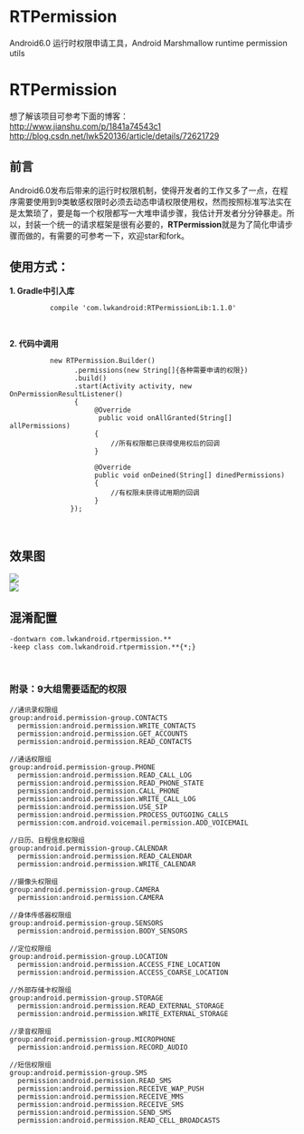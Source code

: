 # RTPermission
Android6.0 运行时权限申请工具，Android Marshmallow runtime permission utils

# RTPermission<br />
想了解该项目可参考下面的博客：<br />
http://www.jianshu.com/p/1841a74543c1 <br />
http://blog.csdn.net/lwk520136/article/details/72621729 <br />
## 前言
Android6.0发布后带来的运行时权限机制，使得开发者的工作又多了一点，在程序需要使用到9类敏感权限时必须去动态申请权限使用权，然而按照标准写法实在是太繁琐了，要是每一个权限都写一大堆申请步骤，我估计开发者分分钟暴走。所以，封装一个统一的请求框架是很有必要的，**RTPermission**就是为了简化申请步骤而做的，有需要的可参考一下，欢迎star和fork。
<br />
## 使用方式：<br />
**1. Gradle中引入库**

```
          compile 'com.lwkandroid:RTPermissionLib:1.1.0'
```
<br />

**2. 代码中调用**<br />

```
          new RTPermission.Builder()
                .permissions(new String[]{各种需要申请的权限})
                .build()
                .start(Activity activity, new OnPermissionResultListener()
                {
                     @Override
                      public void onAllGranted(String[] allPermissions)
                     {
                         //所有权限都已获得使用权后的回调
                     }

                     @Override
                     public void onDeined(String[] dinedPermissions)
                     {
                         //有权限未获得试用期的回调
                     }
               });

```
<br />

## 效果图 <br />
![](https://github.com/Vanish136/RTPermission/raw/master/picture/sample01.png)
<br />
![](https://github.com/Vanish136/RTPermission/raw/master/picture/sample02.png)
<br />

## 混淆配置

```
-dontwarn com.lwkandroid.rtpermission.**
-keep class com.lwkandroid.rtpermission.**{*;}
```
<br />

### 附录：9大组需要适配的权限

```
//通讯录权限组
group:android.permission-group.CONTACTS
  permission:android.permission.WRITE_CONTACTS
  permission:android.permission.GET_ACCOUNTS
  permission:android.permission.READ_CONTACTS

//通话权限组
group:android.permission-group.PHONE
  permission:android.permission.READ_CALL_LOG
  permission:android.permission.READ_PHONE_STATE
  permission:android.permission.CALL_PHONE
  permission:android.permission.WRITE_CALL_LOG
  permission:android.permission.USE_SIP
  permission:android.permission.PROCESS_OUTGOING_CALLS
  permission:com.android.voicemail.permission.ADD_VOICEMAIL

//日历、日程信息权限组
group:android.permission-group.CALENDAR
  permission:android.permission.READ_CALENDAR
  permission:android.permission.WRITE_CALENDAR

//摄像头权限组
group:android.permission-group.CAMERA
  permission:android.permission.CAMERA

//身体传感器权限组
group:android.permission-group.SENSORS
  permission:android.permission.BODY_SENSORS

//定位权限组
group:android.permission-group.LOCATION
  permission:android.permission.ACCESS_FINE_LOCATION
  permission:android.permission.ACCESS_COARSE_LOCATION

//外部存储卡权限组
group:android.permission-group.STORAGE
  permission:android.permission.READ_EXTERNAL_STORAGE
  permission:android.permission.WRITE_EXTERNAL_STORAGE

//录音权限组
group:android.permission-group.MICROPHONE
  permission:android.permission.RECORD_AUDIO

//短信权限组
group:android.permission-group.SMS
  permission:android.permission.READ_SMS
  permission:android.permission.RECEIVE_WAP_PUSH
  permission:android.permission.RECEIVE_MMS
  permission:android.permission.RECEIVE_SMS
  permission:android.permission.SEND_SMS
  permission:android.permission.READ_CELL_BROADCASTS
```